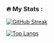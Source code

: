 <!--
**Nobel-noba/nobel-noba** is a ✨ _special_ ✨ repository because its `README.md` (this file) appears on your GitHub profile.

Here are some ideas to get you started:

- 🔭 I’m currently working on ...
- 🌱 I’m currently learning ...
- 👯 I’m looking to collaborate on ...
- 🤔 I’m looking for help with ...
- 💬 Ask me about ...
- 📫 How to reach me: ...
- 😄 Pronouns: ...
- ⚡ Fun fact: ...
-->


### :fire: My Stats :

[![GitHub Streak](http://github-readme-streak-stats.herokuapp.com?user=nobel-noba&theme=dark&background=000000)](https://git.io/streak-stats)

[![Top Langs](https://github-readme-stats.vercel.app/api/top-langs/?username=nobel-noba&layout=compact&theme=vision-friendly-dark)](https://github.com/anuraghazra/github-readme-stats)
